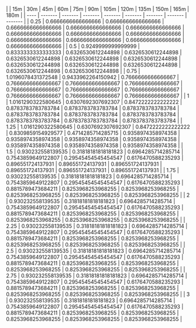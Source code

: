 | | 15m | 30m | 45m | 60m | 75m | 90m | 105m | 120m | 135m | 150m | 165m | 180m | 
| ---- | ------- | ------- | ------- | ------- | ------- | ------- | ------- | ------- |
| 0.25 | 0.6666666666666666 | 0.6666666666666666 | 0.6666666666666666 | 0.6666666666666666 | 0.6666666666666666 | 0.6666666666666666 | 0.6666666666666666 | 0.6666666666666666 | 0.6666666666666666 | 0.6666666666666666 | 0.6666666666666666 | 0.6666666666666666 | 
| 0.5 | 0.9249999999999999 | 0.8333333333333333 | 0.6326530612244898 | 0.6326530612244898 | 0.6326530612244898 | 0.6326530612244898 | 0.6326530612244898 | 0.6326530612244898 | 0.6326530612244898 | 0.6326530612244898 | 0.6326530612244898 | 0.6326530612244898 | 
| 0.75 | 1.0196078431372548 | 0.9433962264150942 | 0.7666666666666667 | 0.7666666666666667 | 0.7666666666666667 | 0.7666666666666667 | 0.7666666666666667 | 0.7666666666666667 | 0.7666666666666667 | 0.7666666666666667 | 0.7666666666666667 | 0.7666666666666667 | 
| 1 | 1.0161290322580645 | 0.6307692307692307 | 0.8472222222222222 | 0.8783783783783784 | 0.8783783783783784 | 0.8783783783783784 | 0.8783783783783784 | 0.8783783783783784 | 0.8783783783783784 | 0.8783783783783784 | 0.8783783783783784 | 0.8783783783783784 | 
| 1.25 | 1.0161290322580645 | 0.6307692307692307 | 0.8472222222222222 | 0.8309859154929577 | 0.4714285714285715 | 0.9358974358974358 | 0.9358974358974358 | 0.9358974358974358 | 0.9358974358974358 | 0.9358974358974358 | 0.9358974358974358 | 0.9358974358974358 | 
| 1.5 | 0.930232558139535 | 0.31818181818181823 | 0.6964285714285714 | 0.7543859649122807 | 0.29545454545454547 | 0.6176470588235293 | 0.896551724137931 | 0.896551724137931 | 0.896551724137931 | 0.896551724137931 | 0.896551724137931 | 0.896551724137931 | 
| 1.75 | 0.930232558139535 | 0.31818181818181823 | 0.6964285714285714 | 0.7543859649122807 | 0.29545454545454547 | 0.6176470588235293 | 0.8815789473684211 | 0.8253968253968255 | 0.8253968253968255 | 0.8253968253968255 | 0.8253968253968255 | 0.8253968253968255 | 
| 2 | 0.930232558139535 | 0.31818181818181823 | 0.6964285714285714 | 0.7543859649122807 | 0.29545454545454547 | 0.6176470588235293 | 0.8815789473684211 | 0.8253968253968255 | 0.8253968253968255 | 0.8253968253968255 | 0.8253968253968255 | 0.8253968253968255 | 
| 2.25 | 0.930232558139535 | 0.31818181818181823 | 0.6964285714285714 | 0.7543859649122807 | 0.29545454545454547 | 0.6176470588235293 | 0.8815789473684211 | 0.8253968253968255 | 0.8253968253968255 | 0.8253968253968255 | 0.8253968253968255 | 0.8253968253968255 | 
| 2.5 | 0.930232558139535 | 0.31818181818181823 | 0.6964285714285714 | 0.7543859649122807 | 0.29545454545454547 | 0.6176470588235293 | 0.8815789473684211 | 0.8253968253968255 | 0.8253968253968255 | 0.8253968253968255 | 0.8253968253968255 | 0.8253968253968255 | 
| 2.75 | 0.930232558139535 | 0.31818181818181823 | 0.6964285714285714 | 0.7543859649122807 | 0.29545454545454547 | 0.6176470588235293 | 0.8815789473684211 | 0.8253968253968255 | 0.8253968253968255 | 0.8253968253968255 | 0.8253968253968255 | 0.8253968253968255 | 
| 3 | 0.930232558139535 | 0.31818181818181823 | 0.6964285714285714 | 0.7543859649122807 | 0.29545454545454547 | 0.6176470588235293 | 0.8815789473684211 | 0.8253968253968255 | 0.8253968253968255 | 0.8253968253968255 | 0.8253968253968255 | 0.8253968253968255 | 
